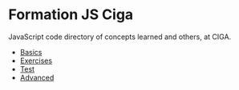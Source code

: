 # Formation JS Ciga

JavaScript code directory of concepts learned and others, at CIGA.

- [Basics](/1-basics)
- [Exercises](/2-exercises)
- [Test](/3-test)
- [Advanced](/4-advanced)
